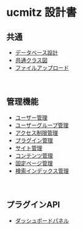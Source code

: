 # ucmitz 設計書

## 共通
- [データベース設計](./db)
- [共通クラス図](./common/index)
- [ファイルアップロード](./common/upload)

　
## 管理機能
- [ユーザー管理](./users/index)
- [ユーザーグループ管理](./user_groups/index)
- [アクセス制限管理](./permissions/index)
- [プラグイン管理](./plugins/index)
- [サイト管理](./sites/index) 
- [コンテンツ管理](./contents/index)
- [固定ページ管理](./pages/index)
- [検索インデックス管理](./search_indexes/index)

　
## プラグインAPI
- [ダッシュボードパネル](./dashboard/dashboard_panel)
